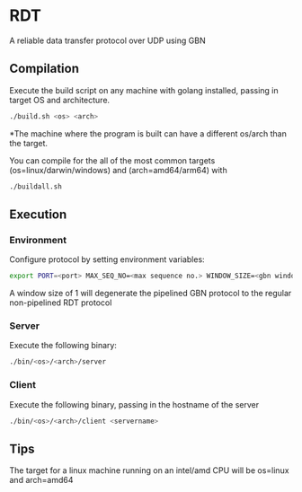 # RDT
A reliable data transfer protocol over UDP using GBN
## Compilation
Execute the build script on any machine with golang installed, passing in target OS and architecture.
```bash
./build.sh <os> <arch>
```
*The machine where the program is built can have a different os/arch than the target.

You can compile for the all of the most common targets (os=linux/darwin/windows) and (arch=amd64/arm64)
with
```bash
./buildall.sh
```
## Execution
### Environment
Configure protocol by setting environment variables:
```bash
export PORT=<port> MAX_SEQ_NO=<max sequence no.> WINDOW_SIZE=<gbn window size>
```
A window size of 1 will degenerate the pipelined GBN protocol to the regular non-pipelined RDT protocol
### Server
Execute the following binary:
```bash
./bin/<os>/<arch>/server
```
### Client
Execute the following binary, passing in the hostname of the server
```bash
./bin/<os>/<arch>/client <servername>
```

## Tips
The target for a linux machine running on an intel/amd CPU will be
os=linux and arch=amd64